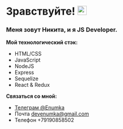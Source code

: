 # Зравствуйте! <img src="https://c.tenor.com/FvJr-o-mRgEAAAAC/hello-wave.gif" width="25px" />

### Меня зовут Никита, и я JS Developer.

**Мой технологический стэк:**
* HTML/CSS
* JavaScript
* NodeJS
* Express
* Sequelize
* React & Redux

**Cвязаться со мной:**
* [Телеграм @Enumka](https://t.me/Enumka)
* Почта devenumka@gmail.com
* Телефон +79190858502
